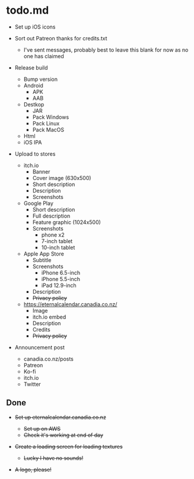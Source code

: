 # todo.md

  + Set up iOS icons

  + Sort out Patreon thanks for credits.txt
      - I've sent messages, probably best to leave this blank for now as no one has claimed
      
  + Release build
      - Bump version
      - Android
          - APK
          - AAB
      - Destkop
          - JAR
          - Pack Windows
          - Pack Linux
          - Pack MacOS
      - Html
      - iOS IPA
      
  + Upload to stores
      - itch.io
          - Banner
          - Cover image (630x500)
          - Short description
          - Description
          - Screenshots
      - Google Play
          - Short description
          - Full description
          - Feature graphic (1024x500)
          - Screenshots
              - phone x2
              - 7-inch tablet
              - 10-inch tablet
      - Apple App Store
          - Subtitle
          - Screenshots
              - iPhone 6.5-inch
              - iPhone 5.5-inch
              - iPad 12.9-inch
          - Description
          - ~~Privacy policy~~
      - https://eternalcalendar.canadia.co.nz/
          - Image
          - itch.io embed
          - Description
          - Credits
          - ~~Privacy policy~~
          
  + Announcement post
      - canadia.co.nz/posts
      - Patreon
      - Ko-fi
      - itch.io
      - Twitter          
      
## Done
  
  + ~~Set up eternalcalendar.canadia.co.nz~~
      - ~~Set up on AWS~~
      - ~~Check it's working at end of day~~
  
  + ~~Create a loading screen for loading textures~~
      - ~~Lucky I have no sounds!~~

  + ~~A logo, please!~~
  